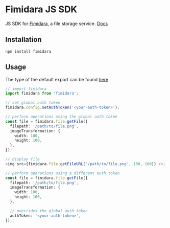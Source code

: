 # Fimidara JS SDK

JS SDK for [Fimidara](https://www.fimidara.com), a file storage service.
[Docs](https://softkave.github.io/fimidara-js/)

## Installation

`npm install fimidara`

## Usage

The type of the default export can be found [here](https://softkave.github.io/fimidara-js/interfaces/IFimidara.html).

```typescript
// import fimidara
import fimidara from 'fimidara';

// set global auth token
fimidara.config.setAuthToken('<your-auth-token>');

// perform operations using the global auth token
const file = fimidara.file.getFile({
  filepath: '/path/to/file.png',
  imageTransformation: {
    width: 100,
    height: 100,
  },
});

// display file
<img src={fimidara.file.getFileURL('/path/to/file.png', 100, 100)} />;

// perform operations using a different auth token
const file = fimidara.file.getFile({
  filepath: '/path/to/file.png',
  imageTransformation: {
    width: 100,
    height: 100,
  },

  // overrides the global auth token
  authToken: '<your-auth-token>',
});
```
